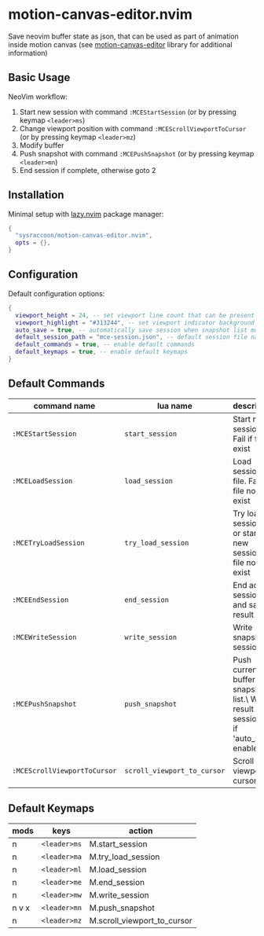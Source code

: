 # motion-canvas-editor.nvim

Save neovim buffer state as json, that can be used as part of animation inside motion canvas
(see [motion-canvas-editor](https://github.com/sysraccoon/motion-canvas-editor) library for additional information)

## Basic Usage

NeoVim workflow:

1. Start new session with command `:MCEStartSession` (or by pressing keymap `<leader>ms`)
2. Change viewport position with command `:MCEScrollViewportToCursor` (or by pressing keymap `<leader>mz`)
3. Modify buffer
4. Push snapshot with command `:MCEPushSnapshot` (or by pressing keymap `<leader>mn`)
5. End session if complete, otherwise goto 2

## Installation

Minimal setup with [lazy.nvim](https://github.com/folke/lazy.nvim) package manager:

```lua
{
  "sysraccoon/motion-canvas-editor.nvim",
  opts = {},
}
```

## Configuration

Default configuration options:

```lua
{
  viewport_height = 24, -- set viewport line count that can be present in animation
  viewport_highlight = "#313244", -- set viewport indicator background color
  auto_save = true, -- automatically save session when snapshot list modified
  default_session_path = "mce-session.json", -- default session file name
  default_commands = true, -- enable default commands
  default_keymaps = true, -- enable default keymaps
}
```

## Default Commands

| command name                 | lua name                    | description                                                                                 |
| ---------------------------- | --------------------------- | ------------------------------------------------------------------------------------------- |
| `:MCEStartSession`           | `start_session`             | Start new session. Fail if file exist                                                       |
| `:MCELoadSession`            | `load_session`              | Load session file. Fail if file not exist                                                   |
| `:MCETryLoadSession`         | `try_load_session`          | Try load session file or start new session if file not exist                                |
| `:MCEEndSession`             | `end_session`               | End active session and save result to file                                                  |
| `:MCEWriteSession`           | `write_session`             | Write snapshot to session file                                                              |
| `:MCEPushSnapshot`           | `push_snapshot`             | Push current buffer to snapshot list.\\ Write result to session file if 'auto_save' enabled |
| `:MCEScrollViewportToCursor` | `scroll_viewport_to_cursor` | Scroll viewport to cursor                                                                   |

## Default Keymaps

| mods  | keys         | action                      |
| ----- | ------------ | --------------------------- |
| n     | `<leader>ms` | M.start_session             |
| n     | `<leader>ma` | M.try_load_session          |
| n     | `<leader>ml` | M.load_session              |
| n     | `<leader>me` | M.end_session               |
| n     | `<leader>mw` | M.write_session             |
| n v x | `<leader>mn` | M.push_snapshot             |
| n     | `<leader>mz` | M.scroll_viewport_to_cursor |
